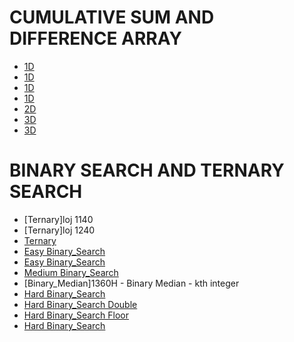 # CUMULATIVE SUM AND DIFFERENCE ARRAY

* [1D](https://www.spoj.com/problems/CSUMQ/)
* [1D](https://codeforces.com/contest/816/problem/B)
* [1D](https://codeforces.com/contest/296/problem/C)
* [1D](https://codeforces.com/problemset/problem/961/B)
* [2D](https://onlinejudge.org/index.php?option=com_onlinejudge&Itemid=8&category=24&page=show_problem&problem=44)
* [3D](https://onlinejudge.org/index.php?option=com_onlinejudge&Itemid=8&page=show_problem&problem=1696)
* [3D](https://toph.co/p/party-lights)

# BINARY SEARCH AND TERNARY SEARCH

* [Ternary]loj 1140
* [Ternary]loj 1240
* [Ternary](https://toph.co/p/life-is-dark-and-full-of-error)
* [Easy Binary_Search](https://codeforces.com/problemset/problem/1354/B) 
* [Easy Binary_Search](https://codeforces.com/problemset/problem/1335/C)
* [Medium Binary_Search](https://codeforces.com/contest/1250/problem/L)
* [Binary_Median]1360H - Binary Median - kth integer 
* [Hard Binary_Search](https://codeforces.com/contest/1260/problem/D)
* [Hard Binary_Search Double](https://codeforces.com/contest/1010/problem/A) 
* [Hard Binary_Search Floor](https://codeforces.com/problemset/problem/1263/C) 
* [Hard Binary_Search](https://codeforces.com/problemset/problem/1251/D)
